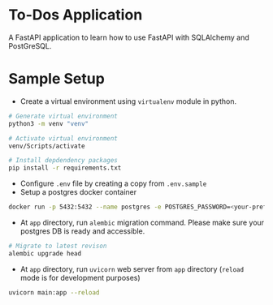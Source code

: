 # To-Dos Application
A FastAPI application to learn how to use FastAPI with SQLAlchemy and PostGreSQL.

# Sample Setup 
- Create a virtual environment using `virtualenv` module in python.
```bash
# Generate virtual environment
python3 -m venv "venv"

# Activate virtual environment
venv/Scripts/activate

# Install depdendency packages
pip install -r requirements.txt
```
- Configure `.env` file by creating a copy from `.env.sample`
- Setup a postgres docker container
```bash
docker run -p 5432:5432 --name postgres -e POSTGRES_PASSWORD=<your-preferred-one> -d postgres:14
```
- At `app` directory, run `alembic` migration command. Please make sure your postgres DB is ready and accessible.
```bash
# Migrate to latest revison
alembic upgrade head
```
- At `app` directory, run `uvicorn` web server from `app` directory (`reload` mode is for development purposes)
```bash
uvicorn main:app --reload
```